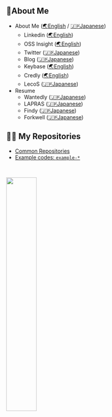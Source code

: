 <!--
- Tips how to create this profile markdown: https://qiita.com/snamiki1212/items/5cbb78aafdfe7a3f395e
- Header: https://github.com/kyechan99/capsule-render#demo
- StatsCard: https://github.com/anuraghazra/github-readme-stats
-->

<!-- -------------------------------------------------- -->
<!-- About Me -->

## 🚀About Me

- About Me ([🌏English](http://aboutme.snamiki1212.com) / [🇯🇵Japanese](https://snamiki1212.notion.site/Resume-db02ccdc211b4295b758bcac253077eb))
  - Linkedin ([🌏English](https://www.linkedin.com/in/snamiki1212))
  - OSS Insight ([🌏English](https://ossinsight.io/analyze/snamiki1212))
  - Twitter ([🇯🇵Japanese](https://twitter.com/snamiki1212))
  - Blog ([🇯🇵Japanese](https://snamiki1212.com))
  - Keybase ([🌏English](https://keybase.io/snamiki1212))
  - Credly ([🌏English](https://www.credly.com/users/snamiki1212/badges))
  - LecoS ([🇯🇵Japanese](https://www.openbadge-global.com/ns/portal/openbadge/public/assertions/user/WDhMdktWK1VCS09odGU4S2dsT0tGZz09))
- Resume
  - Wantedly ([🇯🇵Japanese](https://www.wantedly.com/users/103593293))
  - LAPRAS ([🇯🇵Japanese](https://lapras.com/public/snamiki1212))
  - Findy ([🇯🇵Japanese](https://findy-code.io/share_profiles/elG2OdDQLrybq))
  - Forkwell ([🇯🇵Japanese](https://portfolio.forkwell.com/@snamiki1212))
<!-- Resume ([🌏English](https://resume.snamiki1212.com)) -->

<!-- -------------------------------------------------- -->


<!-- -------------------------------------------------- -->
## 🧑‍💻 My Repositories

<ul>
  <li><a href="https://github.com/snamiki1212?tab=repositories&q=NOT+example&type=source&language=&sort=">Common Repositories</a></li>
  <li><a href="https://github.com/snamiki1212?tab=repositories&q=example+in%3Arepo&type=source&language=&sort=">Example codes: <code>example-*</code></a></li>
</ul>
<!-- -------------------------------------------------- -->

<br />

<!-- Language Card   -->

<a href="#"><img src="https://github-readme-stats.vercel.app/api/top-langs/?username=snamiki1212&layout=compact" width="40%" /></a>

<!-- // Language Card -->
